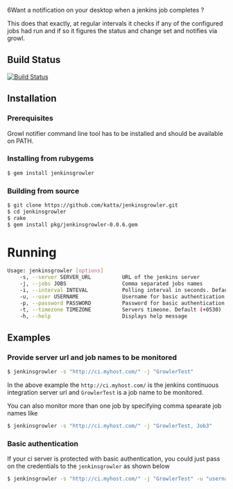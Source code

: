 6Want a notification on your desktop when a jenkins job completes ? 

This does that exactly, at regular intervals it checks if any of the configured jobs had run and if so it figures the status and change set and notifies via growl.

## Build Status

[![Build Status](https://travis-ci.org/katta/jenkinsgrowler.png?branch=master)](https://travis-ci.org/katta/jenkinsgrowler)

## Installation

### Prerequisites

Growl notifier command line tool has to be installed and should be available on PATH.

### Installing from rubygems

```bash
$ gem install jenkinsgrowler
```

### Building from source

```bash
$ git clone https://github.com/katta/jenkinsgrowler.git
$ cd jenkinsgrowler
$ rake
$ gem install pkg/jenkinsgrowler-0.0.6.gem
```

# Running

```bash
Usage: jenkinsgrowler [options]
    -s, --server SERVER_URL          URL of the jenkins server
    -j, --jobs JOBS                  Comma separated jobs names
    -i, --interval INTEVAL           Polling interval in seconds. Default (60 seconds)
    -u, --user USERNAME              Username for basic authentication
    -p, --password PASSWORD          Password for basic authentication
    -t, --timezone TIMEZONE          Servers timeone. Default (+0530)
    -h, --help                       Displays help message
```

## Examples

### Provide server url and job names to be monitored

```bash
$ jenkinsgrowler -s "http://ci.myhost.com/" -j "GrowlerTest"
```

In the above example the `http://ci.myhost.com/` is the jenkins continuous integration server url and `GrowlerTest` is a job name to be monitored.

You can also monitor more than one job by specifying comma spearate job names like 

```bash
$ jenkinsgrowler -s "http://ci.myhost.com/" -j "GrowlerTest, Job3"
```

### Basic authentication

If your ci server is protected with basic authentication, you could just pass on the credentials to the `jenkinsgrowler` as shown below

```bash
$ jenkinsgrowler -s "http://ci.myhost.com/" -j "GrowlerTest" -u "username" -p "password"
```
